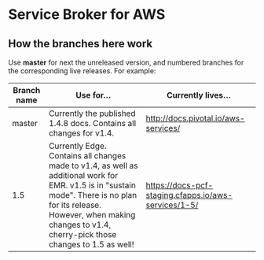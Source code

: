# Service Broker for AWS

## How the branches here work

Use **master** for next the unreleased version, and numbered branches for the corresponding live releases. For example:

| Branch name | Use for… | Currently lives…
|-------------| ------| ------|
| master      | Currently the published 1.4.8 docs. Contains all changes for v1.4. | http://docs.pivotal.io/aws-services/ |
| 1.5         | Currently Edge. Contains all changes made to v1.4, as well as additional work for EMR. v1.5 is in "sustain mode". There is no plan for its release. However, when making changes to v1.4, cherry-pick those changes to 1.5 as well! | https://docs-pcf-staging.cfapps.io/aws-services/1-5/ |
